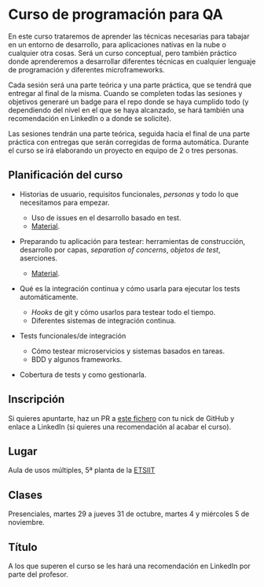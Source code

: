 # Curso de programación para QA

En este curso trataremos de aprender las técnicas necesarias para tabajar en un entorno de desarrollo, para aplicaciones nativas en la nube o cualquier otra cosas. Será un curso conceptual, pero también práctico donde aprenderemos a desarrollar diferentes técnicas en cualquier lenguaje de programación y diferentes microframeworks.

Cada sesión será una parte teórica y una parte práctica, que se tendrá que entregar al final de la misma. Cuando se completen todas las sesiones y objetivos generaré un badge para el repo donde se haya cumplido todo (y dependiendo del nivel en el que se haya alcanzado, se hará también una recomendación en LinkedIn o a donde se solicite).

Las sesiones tendrán una parte teórica, seguida hacia el final de una
parte práctica con entregas que serán corregidas de forma automática. Durante el curso se irá elaborando un proyecto en equipo de 2 o tres personas.


## Planificación del curso

* Historias de usuario, requisitos funcionales, *personas* y todo lo que necesitamos para empezar.
  * Uso de issues en el desarrollo basado en test.
  * [Material](temas/diseño.md).
  
* Preparando tu aplicación para testear: herramientas de construcción, desarrollo por capas, *separation of concerns*, *objetos de test*, aserciones.
  * [Material](temas/test-unitarios.md).

* Qué es la integración continua y cómo usarla para ejecutar los tests automáticamente.
  * *Hooks* de git y cómo usarlos para testear todo el tiempo.
  * Diferentes sistemas de integración continua.
  
* Tests funcionales/de integración
  * Cómo testear microservicios y sistemas basados en tareas.
  * BDD y algunos frameworks.
  
* Cobertura de tests y como gestionarla.


## Inscripción

Si quieres apuntarte, haz un PR a [este fichero](asistentes.md) con tu nick de GitHub y enlace a LinkedIn (si quieres una recomendación al acabar el curso).

## Lugar

Aula de usos múltiples, 5ª planta de la [ETSIIT](https://etsiit.ugr.es)

## Clases

Presenciales, martes 29 a jueves 31 de octubre, martes 4 y miércoles 5 de noviembre.

## Título

A los que superen el curso se les hará una recomendación en LinkedIn por parte del profesor.

